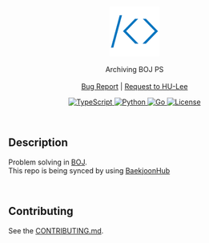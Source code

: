 <p align="center">
  <a href="https://github.com/HU-Lee/BOJ">
    <img src="logo.png" alt="Logo">
  </a>

  <p align="center">
    Archiving BOJ PS
    <br>
    <br>
    <a href="https://github.com/HU-Lee/BOJ/issues">Bug Report</a>
    |
    <a href="https://github.com/HU-Lee/BOJ/issues">Request to HU-Lee</a>
  </p>

  <p align="center">
    <a href="https://www.typescriptlang.org/">
      <img src="https://img.shields.io/badge/TypeScript-3178C6.svg?style=flat&logo=TypeScript&logoColor=white" alt="TypeScript">
    </a>
    <a href="https://www.python.org/">
      <img src="https://img.shields.io/badge/Python-3776AB.svg?style=flat&logo=Python&logoColor=white" alt="Python">
    </a>
    <a href="https://go.dev/">
      <img src="https://img.shields.io/badge/Go-00ADD8?logo=go&logoColor=fff&style=flat" alt="Go">
    </a>
    <a href="./LICENSE">
      <img src="https://img.shields.io/github/license/HU-Lee/BOJ" alt="License">
    </a>
  </p>
</p>

<!-- Content -->

<br>

## Description

Problem solving in [BOJ][boj].  
This repo is being synced by using [BaekjoonHub][bojhub]

[boj]: https://www.acmicpc.net/user/haulrest
[bojhub]: https://github.com/BaekjoonHub/BaekjoonHub

<br>

## Contributing

See the [CONTRIBUTING.md][contributing].

[contributing]: ./CONTRIBUTING.md
